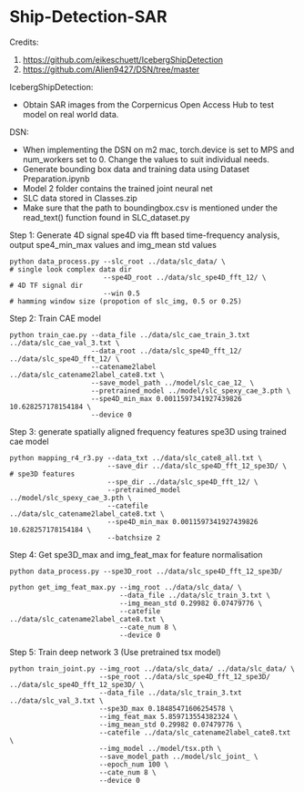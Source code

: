 # Ship-Detection-SAR

Credits: 
1) https://github.com/eikeschuett/IcebergShipDetection 
2) https://github.com/Alien9427/DSN/tree/master

IcebergShipDetection:
* Obtain SAR images from the Corpernicus Open Access Hub to test model on real world data.



DSN:

* When implementing the DSN on m2 mac, torch.device is set to MPS and num_workers set to 0. Change the values to suit individual needs.
* Generate bounding box data and training data using Dataset Preparation.ipynb
* Model 2 folder contains the trained joint neural net
* SLC data stored in Classes.zip
* Make sure that the path to boundingbox.csv is mentioned under the read_text() function found in SLC_dataset.py

Step 1: Generate 4D signal spe4D via fft based time-frequency analysis, output spe4_min_max values and img_mean std values

```
python data_process.py --slc_root ../data/slc_data/ \                 # single look complex data dir
                       --spe4D_root ../data/slc_spe4D_fft_12/ \       # 4D TF signal dir
                       --win 0.5                                      # hamming window size (propotion of slc_img, 0.5 or 0.25)
```

Step 2: Train CAE model 
```
python train_cae.py --data_file ../data/slc_cae_train_3.txt ../data/slc_cae_val_3.txt \
                    --data_root ../data/slc_spe4D_fft_12/ ../data/slc_spe4D_fft_12/ \
                    --catename2label ../data/slc_catename2label_cate8.txt \
                    --save_model_path ../model/slc_cae_12_ \
                    --pretrained_model ../model/slc_spexy_cae_3.pth \
                    --spe4D_min_max 0.0011597341927439826 10.628257178154184 \
                    --device 0
```
Step 3: generate spatially aligned frequency features spe3D using trained cae model
```
python mapping_r4_r3.py --data_txt ../data/slc_cate8_all.txt \
                        --save_dir ../data/slc_spe4D_fft_12_spe3D/ \            # spe3D features
                        --spe_dir ../data/slc_spe4D_fft_12/ \
                        --pretrained_model ../model/slc_spexy_cae_3.pth \
                        --catefile ../data/slc_catename2label_cate8.txt \
                        --spe4D_min_max 0.0011597341927439826 10.628257178154184 \
                        --batchsize 2
```
Step 4: Get spe3D_max and img_feat_max for feature normalisation
```
python data_process.py --spe3D_root ../data/slc_spe4D_fft_12_spe3D/

python get_img_feat_max.py --img_root ../data/slc_data/ \
                           --data_file ../data/slc_train_3.txt \
                           --img_mean_std 0.29982 0.07479776 \
                           --catefile ../data/slc_catename2label_cate8.txt \
                           --cate_num 8 \
                           --device 0
```
Step 5: Train deep network 3 (Use pretrained tsx model)
```
python train_joint.py --img_root ../data/slc_data/ ../data/slc_data/ \
                      --spe_root ../data/slc_spe4D_fft_12_spe3D/ ../data/slc_spe4D_fft_12_spe3D/ \
                      --data_file ../data/slc_train_3.txt ../data/slc_val_3.txt \
                      --spe3D_max 0.18485471606254578 \
                      --img_feat_max 5.859713554382324 \
                      --img_mean_std 0.29982 0.07479776 \
                      --catefile ../data/slc_catename2label_cate8.txt \
                      --img_model ../model/tsx.pth \
                      --save_model_path ../model/slc_joint_ \
                      --epoch_num 100 \
                      --cate_num 8 \
                      --device 0
```


